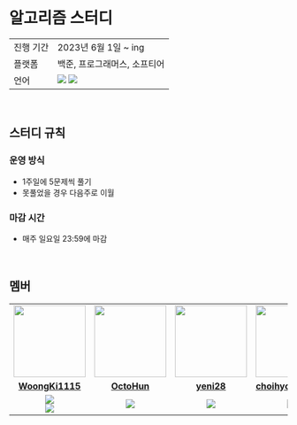# 알고리즘 스터디

<table>
  <tr>
    <td>진행 기간</td>
    <td>2023년 6월 1일 ~ ing </td>
  </tr>
  <tr>
    <td>플랫폼</td>
    <td>백준, 프로그래머스, 소프티어</td>
  </tr>
  <tr>
    <td>언어</td>
    <td><img src="https://img.shields.io/badge/Java-007396?style=flat&logo=OpenJDK&logoColor=white"/>
        <img src="https://img.shields.io/badge/-Python-3776AB?style=flat&logo=Python&logoColor=white"/> </td>
    </td>
  </tr>
</table>

<br/>


## 스터디 규칙

### 운영 방식

- 1주일에 5문제씩 풀기
- 못풀었을 경우 다음주로 이월
  
### 마감 시간

- 매주 일요일 23:59에 마감

<br/>

## 멤버

<table>
 <tr>
    <td align="center"><a href="https://github.com/jinny-l"><img src="https://avatars.githubusercontent.com/Woongki1115" width="130px;" alt=""></a></td>
    <td align="center"><a href="https://github.com/HyowonSin"><img src="https://avatars.githubusercontent.com/OctoHun" width="130px;" alt=""></a></td>
    <td align="center"><a href="https://github.com/jaea-kim"><img src="https://avatars.githubusercontent.com/yeni28" width="130px;" alt=""></a></td>
    <td align="center"><a href="https://github.com/JeonHyoChang"><img src="https://avatars.githubusercontent.com/choihyoingwoon" width="130px;" alt=""></a></td>
    <td align="center"><a href="https://github.com/Gwonwoo-Nam"><img src="https://avatars.githubusercontent.com/harimchung" width="130px;" alt=""></a></td>
    <td align="center"><a href="https://github.com/Gwonwoo-Nam"><img src="https://avatars.githubusercontent.com/chaeeunJdev" width="130px;" alt=""></a></td>
  </tr>
  <tr>
    <td align="center"><a href="https://github.com/WoongKi1115"><b>WoongKi1115</b></a></td>
    <td align="center"><a href="https://github.com/OctoHun"><b>OctoHun</b></a></td>
    <td align="center"><a href="https://github.com/yeni28"><b>yeni28</b></a></td>
    <td align="center"><a href="https://github.com/choihyoingwoon"><b>choihyoingwoon</b></a></td>
    <td align="center"><a href="https://github.com/harimchung"><b>harimchung</b></a></td>
    <td align="center"><a href="https://github.com/chaeeunJdev"><b>chaeeunJdev</b></a></td>
  </tr>
  <tr> 
    <td align="center"><img src="https://img.shields.io/badge/Java-007396?style=flat&logo=OpenJDK&logoColor=white"/><br/><img src="https://img.shields.io/badge/-Python-3776AB?style=flat&logo=Python&logoColor=white"/></td>
    <td align="center"><img src="https://img.shields.io/badge/-Python-3776AB?style=flat&logo=Python&logoColor=white"/> </td>
    <td align="center"><img src="https://img.shields.io/badge/-Python-3776AB?style=flat&logo=Python&logoColor=white"/> </td>
    <td align="center"><img src="https://img.shields.io/badge/-Python-3776AB?style=flat&logo=Python&logoColor=white"/> </td>
    <td align="center"><img src="https://img.shields.io/badge/-Python-3776AB?style=flat&logo=Python&logoColor=white"/> </td>
    <td align="center"><img src="https://img.shields.io/badge/-Python-3776AB?style=flat&logo=Python&logoColor=white"/> </td>
    
   
  </tr> 
</table>

<br/>



